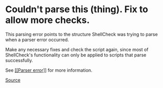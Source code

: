 # Couldn't parse this (thing). Fix to allow more checks.

This parsing error points to the structure ShellCheck was trying to parse when a parser error occurred. 

Make any necessary fixes and check the script again, since most of ShellCheck's functionality can only be applied to scripts that parse successfully.

See [[[Parser error]]](https://www.shellcheck.net/wiki/Parser-error) for more information.

[Source](https://github.com/koalaman/shellcheck/wiki/SC1073)

